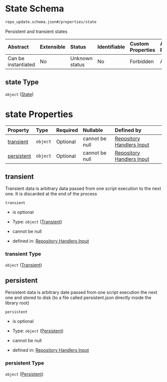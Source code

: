 # State Schema

```txt
repo_update.schema.json#/properties/state
```

Persistent and transient states

| Abstract            | Extensible | Status         | Identifiable | Custom Properties | Additional Properties | Access Restrictions | Defined In                                                                           |
| :------------------ | :--------- | :------------- | :----------- | :---------------- | :-------------------- | :------------------ | :----------------------------------------------------------------------------------- |
| Can be instantiated | No         | Unknown status | No           | Forbidden         | Allowed               | none                | [repo-update.schema.json*](../../out/repo-update.schema.json "open original schema") |

## state Type

`object` ([State](repo-update-properties-state.md))

# state Properties

| Property                  | Type     | Required | Nullable       | Defined by                                                                                                                                           |
| :------------------------ | :------- | :------- | :------------- | :--------------------------------------------------------------------------------------------------------------------------------------------------- |
| [transient](#transient)   | `object` | Optional | cannot be null | [Repository Handlers Input](repo-update-properties-state-properties-transient.md "repo_update.schema.json#/properties/state/properties/transient")   |
| [persistent](#persistent) | `object` | Optional | cannot be null | [Repository Handlers Input](repo-update-properties-state-properties-persistent.md "repo_update.schema.json#/properties/state/properties/persistent") |

## transient

Transient data is arbitrary data passed from one script execution to the next one. It is discarded at the end of the process

`transient`

*   is optional

*   Type: `object` ([Transient](repo-update-properties-state-properties-transient.md))

*   cannot be null

*   defined in: [Repository Handlers Input](repo-update-properties-state-properties-transient.md "repo_update.schema.json#/properties/state/properties/transient")

### transient Type

`object` ([Transient](repo-update-properties-state-properties-transient.md))

## persistent

Persistent data is arbitrary date passed from one script execution the next one and stored to disk (to a file called persistent.json directly inside the library root)

`persistent`

*   is optional

*   Type: `object` ([Persistent](repo-update-properties-state-properties-persistent.md))

*   cannot be null

*   defined in: [Repository Handlers Input](repo-update-properties-state-properties-persistent.md "repo_update.schema.json#/properties/state/properties/persistent")

### persistent Type

`object` ([Persistent](repo-update-properties-state-properties-persistent.md))
